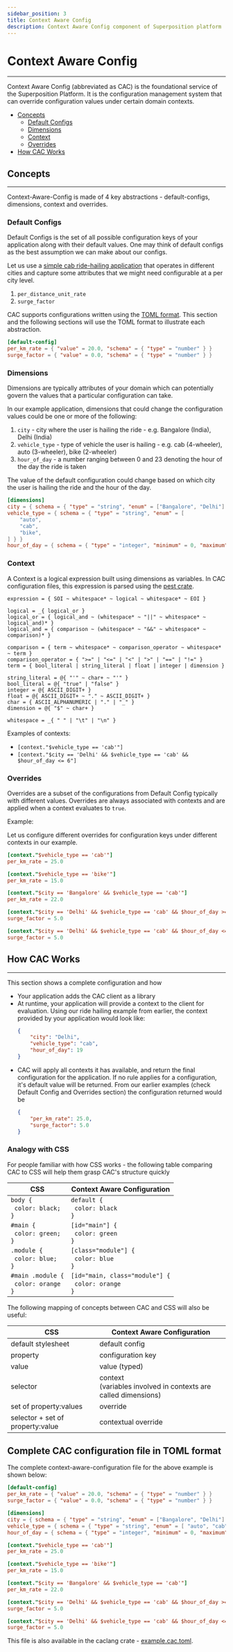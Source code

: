```yaml
---
sidebar_position: 3
title: Context Aware Config
description: Context Aware Config component of Superposition platform
---
```



# Context Aware Config
---

Context Aware Config (abbreviated as CAC) is the foundational service of the Superposition Platform.  It is the configuration management system that can override configuration values under certain domain contexts.

  - [Concepts](#concepts)
    - [Default Configs](#default-configs)
    - [Dimensions](#dimensions)
    - [Context](#context)
    - [Overrides](#overrides)
  - [How CAC Works](#how-cac-works)

## Concepts
---

Context-Aware-Config is made of 4 key abstractions - default-configs, dimensions, context and overrides.


### Default Configs

Default Configs is the set of all possible configuration keys of your application along with their default values.  One may think of default configs as the best assumption we can make about our configs.

Let us use a [simple cab ride-hailing application](https://github.com/juspay/superposition/tree/main/examples/superposition-demo-app) that operates in different cities and capture some attributes that we might need configurable at a per city level.

1.  `per_distance_unit_rate`
2.  `surge_factor`

CAC supports configurations written using the [TOML format](https://toml.io/en/).  This section and the following sections will use the TOML format to illustrate each abstraction.

```toml
[default-config]
per_km_rate = { "value" = 20.0, "schema" = { "type" = "number" } }
surge_factor = { "value" = 0.0, "schema" = { "type" = "number" } }
```

### Dimensions

Dimensions are typically attributes of your domain which can potentially govern the values that a particular configuration can take.

In our example application, dimensions that could change the configuration values could be one or more of the following:

1. `city` - city where the user is hailing the ride - e.g. Bangalore (India), Delhi (India)
2. `vehicle_type` - type of vehicle  the user is hailing - e.g. cab (4-wheeler), auto (3-wheeler), bike (2-wheeler)
3. `hour_of_day` - a number ranging between 0 and 23 denoting the hour of the day the ride is taken

The value of the default configuration could change based on which city the user is hailing the ride and the hour of the day.

```toml
[dimensions]
city = { schema = { "type" = "string", "enum" = ["Bangalore", "Delhi"] } }
vehicle_type = { schema = { "type" = "string", "enum" = [
    "auto",
    "cab",
    "bike",
] } }
hour_of_day = { schema = { "type" = "integer", "minimum" = 0, "maximum" = 23 }}
```

### Context

A Context is a logical expression built using dimensions as variables.  In CAC configuration files, this expression is parsed using the [pest crate](https://crates.io/crates/pest).

```pest
expression = { SOI ~ whitespace* ~ logical ~ whitespace* ~ EOI }

logical = _{ logical_or }
logical_or = { logical_and ~ (whitespace* ~ "||" ~ whitespace* ~ logical_and)* }
logical_and = { comparison ~ (whitespace* ~ "&&" ~ whitespace* ~ comparison)* }

comparison = { term ~ whitespace* ~ comparison_operator ~ whitespace* ~ term }
comparison_operator = { ">=" | "<=" | "<" | ">" | "==" | "!=" }
term = { bool_literal | string_literal | float | integer | dimension }

string_literal = @{ "'" ~ char+ ~ "'" }
bool_literal = @{ "true" | "false" }
integer = @{ ASCII_DIGIT+ }
float = @{ ASCII_DIGIT+ ~ "." ~ ASCII_DIGIT+ }
char = { ASCII_ALPHANUMERIC | "." | "_" }
dimension = @{ "$" ~ char+ }

whitespace = _{ " " | "\t" | "\n" }
```

Examples of contexts:

- `[context."$vehicle_type == 'cab'"]`
- `[context."$city == 'Delhi' && $vehicle_type == 'cab' && $hour_of_day <= 6"]`

### Overrides

Overrides are a subset of the configurations from Default Config typically with different values.  Overrides are always associated with contexts and are applied when a context evaluates to `true`. 

Example:

Let us configure different overrides for configuration keys under different contexts in our example.

```toml
[context."$vehicle_type == 'cab'"]
per_km_rate = 25.0

[context."$vehicle_type == 'bike'"]
per_km_rate = 15.0

[context."$city == 'Bangalore' && $vehicle_type == 'cab'"]
per_km_rate = 22.0

[context."$city == 'Delhi' && $vehicle_type == 'cab' && $hour_of_day >= 18"]
surge_factor = 5.0

[context."$city == 'Delhi' && $vehicle_type == 'cab' && $hour_of_day <= 6"]
surge_factor = 5.0
```

## How CAC Works
---

This section shows a complete configuration and how 

- Your application adds the CAC client as a library
- At runtime, your application will provide a context to the client for evaluation. Using our ride hailing example from earlier, the context provided by your application would look like:
    ```json
    {
        "city": "Delhi", 
        "vehicle_type": "cab", 
        "hour_of_day": 19
    }
    ```
- CAC will apply all contexts it has available, and return the final configuration for the application. If no rule applies for a configuration, it's default value will be returned. From our earlier examples (check Default Config and Overrides section) the configuration returned would be
    ```json
    {
        "per_km_rate": 25.0,
        "surge_factor": 5.0
    }
    ```

### Analogy with CSS 

For people familiar with how CSS works - the following table comparing CAC to CSS will help them grasp CAC's structure quickly

| CSS | Context Aware Configuration |
|-----|---------------------------|
| `body {`<br/>&nbsp;&nbsp;`color: black;`<br/>`}` | `default {`<br/>&nbsp;&nbsp;`color: black`<br/>`}` |
| `#main {`<br/>&nbsp;&nbsp;`color: green;`<br/>`}` | `[id="main"] {`<br/>&nbsp;&nbsp;`color: green`<br/>`}` |
| `.module {`<br/>&nbsp;&nbsp;`color: blue;`<br/>`}` | `[class="module"] {`<br/>&nbsp;&nbsp;`color: blue`<br/>`}` |
| `#main .module {`<br/>&nbsp;&nbsp;`color: orange`<br/>`}` | `[id="main, class="module"] {`<br/>&nbsp;&nbsp;`color: orange`<br/>`}` |

The following mapping of concepts between CAC and CSS will also be useful:

| CSS | Context Aware Configuration |
|-----|---------------------------|
| default stylesheet | default config |
| property | configuration key |
| value | value (typed) |
| selector | context<br/>(variables involved in contexts are called dimensions) |
| set of property:values | override |
| selector + set of property:value | contextual override |

## Complete CAC configuration file in TOML format
The complete context-aware-configuration file for the above example is shown below:

```toml
[default-config]
per_km_rate = { "value" = 20.0, "schema" = { "type" = "number" } }
surge_factor = { "value" = 0.0, "schema" = { "type" = "number" } }

[dimensions]
city = { schema = { "type" = "string", "enum" = ["Bangalore", "Delhi"] } }
vehicle_type = { schema = { "type" = "string", "enum" = [ "auto", "cab", "bike", ] } }
hour_of_day = { schema = { "type" = "integer", "minimum" = 0, "maximum" = 23 }}

[context."$vehicle_type == 'cab'"]
per_km_rate = 25.0

[context."$vehicle_type == 'bike'"]
per_km_rate = 15.0

[context."$city == 'Bangalore' && $vehicle_type == 'cab'"]
per_km_rate = 22.0

[context."$city == 'Delhi' && $vehicle_type == 'cab' && $hour_of_day >= 18"]
surge_factor = 5.0

[context."$city == 'Delhi' && $vehicle_type == 'cab' && $hour_of_day <= 6"]
surge_factor = 5.0
```

This file is also available in the caclang crate - [example.cac.toml](example.cac.toml).
